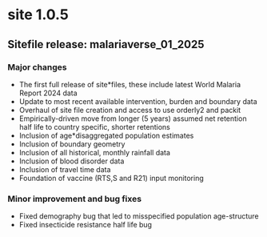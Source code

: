 # site 1.0.5

## Sitefile release:  malariaverse_01_2025

### Major changes

* The first full release of site*files, these include latest World Malaria Report 
2024 data
* Update to most recent available intervention, burden and boundary data
* Overhaul of site file creation and access to use orderly2 and packit
* Empirically-driven move from longer (5 years) assumed net retention half life
to country specific, shorter retentions
* Inclusion of age*disaggregated population estimates
* Inclusion of boundary geometry
* Inclusion of all historical, monthly rainfall data
* Inclusion of blood disorder data
* Inclusion of travel time data
* Foundation of vaccine (RTS,S and R21) input monitoring

### Minor improvement and bug fixes

* Fixed demography bug that led to misspecified population age-structure
* Fixed insecticide resistance half life bug



